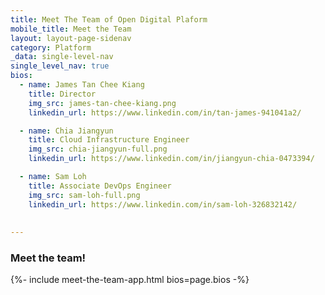 ```yaml
---
title: Meet The Team of Open Digital Plaform
mobile_title: Meet the Team
layout: layout-page-sidenav
category: Platform
_data: single-level-nav
single_level_nav: true
bios:
  - name: James Tan Chee Kiang
    title: Director
    img_src: james-tan-chee-kiang.png
    linkedin_url: https://www.linkedin.com/in/tan-james-941041a2/

  - name: Chia Jiangyun
    title: Cloud Infrastructure Engineer
    img_src: chia-jiangyun-full.png
    linkedin_url: https://www.linkedin.com/in/jiangyun-chia-0473394/

  - name: Sam Loh
    title: Associate DevOps Engineer
    img_src: sam-loh-full.png
    linkedin_url: https://www.linkedin.com/in/sam-loh-326832142/
    
    
---
```


### Meet the team!
{%- include meet-the-team-app.html bios=page.bios -%}
